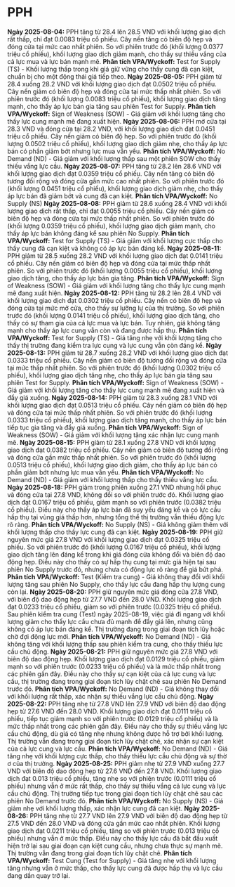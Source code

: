 # PPH

**Ngày 2025-08-04:** PPH tăng từ 28.4 lên 28.5 VND với khối lượng giao dịch rất thấp, chỉ đạt 0.0083 triệu cổ phiếu. Cây nến tăng có biên độ hẹp và đóng cửa tại mức cao nhất phiên. So với phiên trước đó (khối lượng 0.0377 triệu cổ phiếu), khối lượng giao dịch giảm mạnh, cho thấy sự thiếu vắng của cả lực mua và lực bán mạnh mẽ. **Phân tích VPA/Wyckoff:** Test for Supply (TS) - Khối lượng thấp trong khi giá giữ vững cho thấy cung đã cạn kiệt, chuẩn bị cho một động thái giá tiếp theo.
**Ngày 2025-08-05:** PPH giảm từ 28.4 xuống 28.2 VND với khối lượng giao dịch đạt 0.0502 triệu cổ phiếu. Cây nến giảm có biên độ hẹp và đóng cửa tại mức thấp nhất phiên. So với phiên trước đó (khối lượng 0.0083 triệu cổ phiếu), khối lượng giao dịch tăng mạnh, cho thấy áp lực bán gia tăng sau phiên Test for Supply. **Phân tích VPA/Wyckoff:** Sign of Weakness (SOW) - Giá giảm với khối lượng tăng cho thấy lực cung mạnh mẽ đang xuất hiện.
**Ngày 2025-08-06:** PPH mở cửa tại 28.3 VND và đóng cửa tại 28.2 VND, với khối lượng giao dịch đạt 0.0451 triệu cổ phiếu. Cây nến giảm có biên độ hẹp. So với phiên trước đó (khối lượng 0.0502 triệu cổ phiếu), khối lượng giao dịch giảm nhẹ, cho thấy áp lực bán có phần giảm bớt nhưng lực mua vẫn yếu. **Phân tích VPA/Wyckoff:** No Demand (ND) - Giá giảm với khối lượng thấp sau một phiên SOW cho thấy thiếu vắng lực cầu.
**Ngày 2025-08-07:** PPH tăng từ 28.2 lên 28.6 VND với khối lượng giao dịch đạt 0.0359 triệu cổ phiếu. Cây nến tăng có biên độ tương đối rộng và đóng cửa gần mức cao nhất phiên. So với phiên trước đó (khối lượng 0.0451 triệu cổ phiếu), khối lượng giao dịch giảm nhẹ, cho thấy áp lực bán đã giảm bớt và cung đã cạn kiệt. **Phân tích VPA/Wyckoff:** No Supply (NS)
**Ngày 2025-08-08:** PPH giảm từ 28.6 xuống 28.4 VND với khối lượng giao dịch rất thấp, chỉ đạt 0.0055 triệu cổ phiếu. Cây nến giảm có biên độ hẹp và đóng cửa tại mức thấp nhất phiên. So với phiên trước đó (khối lượng 0.0359 triệu cổ phiếu), khối lượng giao dịch giảm mạnh, cho thấy áp lực bán không đáng kể sau phiên No Supply. **Phân tích VPA/Wyckoff:** Test for Supply (TS) - Giá giảm với khối lượng cực thấp cho thấy cung đã cạn kiệt và không có áp lực bán đáng kể.
**Ngày 2025-08-11:** PPH giảm từ 28.5 xuống 28.2 VND với khối lượng giao dịch đạt 0.0141 triệu cổ phiếu. Cây nến giảm có biên độ hẹp và đóng cửa tại mức thấp nhất phiên. So với phiên trước đó (khối lượng 0.0055 triệu cổ phiếu), khối lượng giao dịch tăng, cho thấy áp lực bán gia tăng. **Phân tích VPA/Wyckoff:** Sign of Weakness (SOW) - Giá giảm với khối lượng tăng cho thấy lực cung mạnh mẽ đang xuất hiện.
**Ngày 2025-08-12:** PPH tăng từ 28.2 lên 28.4 VND với khối lượng giao dịch đạt 0.0302 triệu cổ phiếu. Cây nến có biên độ hẹp và đóng cửa tại mức mở cửa, cho thấy sự lưỡng lự của thị trường. So với phiên trước đó (khối lượng 0.0141 triệu cổ phiếu), khối lượng giao dịch tăng, cho thấy có sự tham gia của cả lực mua và lực bán. Tuy nhiên, giá không tăng mạnh cho thấy áp lực cung vẫn còn và đang được hấp thụ. **Phân tích VPA/Wyckoff:** Test for Supply (TS) - Giá tăng nhẹ với khối lượng tăng cho thấy thị trường đang kiểm tra lực cung và lực cung vẫn còn đáng kể.
**Ngày 2025-08-13:** PPH giảm từ 28.7 xuống 28.2 VND với khối lượng giao dịch đạt 0.0333 triệu cổ phiếu. Cây nến giảm có biên độ tương đối rộng và đóng cửa tại mức thấp nhất phiên. So với phiên trước đó (khối lượng 0.0302 triệu cổ phiếu), khối lượng giao dịch tăng nhẹ, cho thấy áp lực bán gia tăng sau phiên Test for Supply. **Phân tích VPA/Wyckoff:** Sign of Weakness (SOW) - Giá giảm với khối lượng tăng cho thấy lực cung mạnh mẽ đang xuất hiện và đẩy giá xuống.
**Ngày 2025-08-14:** PPH giảm từ 28.3 xuống 28.1 VND với khối lượng giao dịch đạt 0.0513 triệu cổ phiếu. Cây nến giảm có biên độ hẹp và đóng cửa tại mức thấp nhất phiên. So với phiên trước đó (khối lượng 0.0333 triệu cổ phiếu), khối lượng giao dịch tăng mạnh, cho thấy áp lực bán tiếp tục gia tăng và đẩy giá xuống. **Phân tích VPA/Wyckoff:** Sign of Weakness (SOW) - Giá giảm với khối lượng tăng xác nhận lực cung mạnh mẽ.
**Ngày 2025-08-15:** PPH giảm từ 28.1 xuống 27.8 VND với khối lượng giao dịch đạt 0.0382 triệu cổ phiếu. Cây nến giảm có biên độ tương đối rộng và đóng cửa gần mức thấp nhất phiên. So với phiên trước đó (khối lượng 0.0513 triệu cổ phiếu), khối lượng giao dịch giảm, cho thấy áp lực bán có phần giảm bớt nhưng lực mua vẫn yếu. **Phân tích VPA/Wyckoff:** No Demand (ND) - Giá giảm với khối lượng thấp cho thấy thiếu vắng lực cầu.
**Ngày 2025-08-18:** PPH giảm trong phiên xuống 27.1 VND nhưng hồi phục và đóng cửa tại 27.8 VND, không đổi so với phiên trước đó. Khối lượng giao dịch đạt 0.0167 triệu cổ phiếu, giảm mạnh so với phiên trước (0.0382 triệu cổ phiếu). Điều này cho thấy áp lực bán đã suy yếu đáng kể và có lực cầu hấp thụ tại vùng giá thấp hơn, nhưng tổng thể thị trường vẫn thiếu động lực rõ ràng. **Phân tích VPA/Wyckoff:** No Supply (NS) - Giá không giảm thêm với khối lượng thấp cho thấy lực cung đã cạn kiệt.
**Ngày 2025-08-19:** PPH giữ nguyên mức giá 27.8 VND với khối lượng giao dịch đạt 0.0325 triệu cổ phiếu. So với phiên trước đó (khối lượng 0.0167 triệu cổ phiếu), khối lượng giao dịch tăng lên đáng kể trong khi giá đóng cửa không đổi và biên độ dao động hẹp. Điều này cho thấy có sự hấp thụ cung tại mức giá hiện tại sau phiên No Supply trước đó, nhưng chưa có động lực rõ ràng để giá bứt phá. **Phân tích VPA/Wyckoff:** Test (Kiểm tra cung) - Giá không thay đổi với khối lượng tăng sau phiên No Supply, cho thấy lực cầu đang hấp thụ lượng cung còn lại.
**Ngày 2025-08-20:** PPH giữ nguyên mức giá đóng cửa 27.8 VND, với biên độ dao động hẹp từ 27.7 VND đến 28.0 VND. Khối lượng giao dịch đạt 0.0233 triệu cổ phiếu, giảm so với phiên trước (0.0325 triệu cổ phiếu). Sau phiên kiểm tra cung (Test) ngày 2025-08-19, việc giá đi ngang với khối lượng giảm cho thấy lực cầu chưa đủ mạnh để đẩy giá lên, nhưng cũng không có áp lực bán đáng kể. Thị trường đang trong giai đoạn tích lũy hoặc chờ đợi động lực mới. **Phân tích VPA/Wyckoff:** No Demand (ND) - Giá không tăng với khối lượng thấp sau phiên kiểm tra cung, cho thấy thiếu lực cầu chủ động.
**Ngày 2025-08-21:** PPH giữ nguyên mức giá 27.8 VND với biên độ dao động hẹp. Khối lượng giao dịch đạt 0.0129 triệu cổ phiếu, giảm mạnh so với phiên trước (0.0233 triệu cổ phiếu) và là mức thấp nhất trong các phiên gần đây. Điều này cho thấy sự cạn kiệt của cả lực cung và lực cầu, thị trường đang trong giai đoạn tích lũy chặt chẽ sau phiên No Demand trước đó. **Phân tích VPA/Wyckoff:** No Demand (ND) - Giá không thay đổi với khối lượng rất thấp, xác nhận sự thiếu vắng lực cầu chủ động.
**Ngày 2025-08-22:** PPH tăng nhẹ từ 27.8 VND lên 27.9 VND với biên độ dao động hẹp từ 27.6 VND đến 28.0 VND. Khối lượng giao dịch đạt 0.0111 triệu cổ phiếu, tiếp tục giảm mạnh so với phiên trước (0.0129 triệu cổ phiếu) và là mức thấp nhất trong các phiên gần đây. Điều này cho thấy sự thiếu vắng lực cầu chủ động, dù giá có tăng nhẹ nhưng không được hỗ trợ bởi khối lượng. Thị trường vẫn đang trong giai đoạn tích lũy chặt chẽ, xác nhận sự cạn kiệt của cả lực cung và lực cầu. **Phân tích VPA/Wyckoff:** No Demand (ND) - Giá tăng nhẹ với khối lượng cực thấp, cho thấy thiếu lực cầu chủ động và sự thờ ơ của thị trường.
**Ngày 2025-08-25:** PPH giảm nhẹ từ 27.9 VND xuống 27.7 VND với biên độ dao động hẹp từ 27.6 VND đến 27.8 VND. Khối lượng giao dịch đạt 0.013 triệu cổ phiếu, tăng nhẹ so với phiên trước (0.0111 triệu cổ phiếu) nhưng vẫn ở mức rất thấp, cho thấy sự thiếu vắng cả lực cung và lực cầu chủ động. Thị trường tiếp tục trong giai đoạn tích lũy chặt chẽ sau các phiên No Demand trước đó. **Phân tích VPA/Wyckoff:** No Supply (NS) - Giá giảm nhẹ với khối lượng thấp, xác nhận lực cung đã cạn kiệt.
**Ngày 2025-08-26:** PPH tăng nhẹ từ 27.7 VND lên 27.9 VND với biên độ dao động hẹp từ 27.5 VND đến 28.0 VND và đóng cửa gần mức cao nhất phiên. Khối lượng giao dịch đạt 0.0211 triệu cổ phiếu, tăng so với phiên trước (0.013 triệu cổ phiếu) nhưng vẫn ở mức thấp. Điều này cho thấy lực cầu đã bắt đầu xuất hiện trở lại sau giai đoạn cạn kiệt cung cầu, nhưng chưa thực sự mạnh mẽ. Thị trường vẫn đang trong giai đoạn tích lũy chặt chẽ. **Phân tích VPA/Wyckoff:** Test Cung (Test for Supply) - Giá tăng nhẹ với khối lượng tăng nhưng vẫn ở mức thấp, cho thấy lực cung đã được hấp thụ và lực cầu đang dần quay trở lại.
